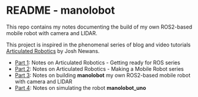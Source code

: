 # README - manolobot

This repo contains my notes documenting the build of my own ROS2-based mobile robot with camera and LIDAR.

This project is inspired in the phenomenal series of blog and video tutorials [Articulated Robotics](https://articulatedrobotics.xyz/) by Josh Newans.

* [Part 1](./Part-1-Getting-ready-ROS2-Aug22-XX.md): Notes on Articulated Robotics - Getting ready for ROS series 
* [Part 2](./Part-2-Mobile-Robot-project.md): Notes on Articulated Robotics - Making a Mobile Robot series
* [Part 3](Part-3-manolobot-Nov22.md): Notes on building **manolobot** my own ROS2-based mobile robot with camera and LIDAR
* [Part 4](Part-4-Simulation-Jan23.md): Notes on simulating the robot **manolobot_uno**

